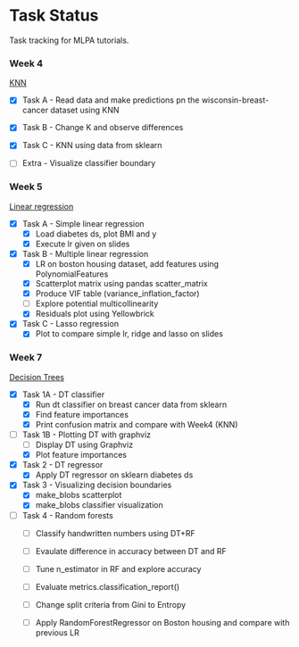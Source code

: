 # Task Status
Task tracking for MLPA tutorials.

### Week 4
[KNN](https://github.com/nutellaweera/MLPA_Tutorials/tree/main/Week4)
- [x] Task A - Read data and make predictions pn the wisconsin-breast-cancer dataset using KNN
- [x] Task B - Change K and observe differences
- [x] Task C - KNN using data from sklearn
- [ ] Extra - Visualize classifier boundary


### Week 5
[Linear regression](https://github.com/nutellaweera/MLPA_Tutorials/tree/main/Week5)
- [x] Task A - Simple linear regression
  - [x] Load diabetes ds, plot BMI and y
  - [x] Execute lr given on slides
- [x] Task B - Multiple linear regression
  - [x] LR on boston housing dataset, add features using PolynomialFeatures
  - [x] Scatterplot matrix using pandas scatter_matrix
  - [x] Produce VIF table (variance_inflation_factor)
  - [ ] Explore potential multicollinearity
  - [x] Residuals plot using Yellowbrick
- [x] Task C - Lasso regression
  - [x] Plot to compare simple lr, ridge and lasso on slides

### Week 7
[Decision Trees](https://github.com/nutellaweera/MLPA_Tutorials/tree/main/Week7)
- [x] Task 1A - DT classifier
  - [x] Run dt classifier on breast cancer data from sklearn
  - [x] Find feature importances
  - [x] Print confusion matrix and compare with Week4 (KNN)
- [ ] Task 1B - Plotting DT with graphviz
  - [ ] Display DT using Graphviz
  - [x] Plot feature importances
- [x] Task 2 - DT regressor
  - [x] Apply DT regressor on sklearn diabetes ds
- [x] Task 3 - Visualizing decision boundaries
  - [x] make_blobs scatterplot
  - [x] make_blobs classifier visualization
- [ ] Task 4 - Random forests
  - [ ] Classify handwritten numbers using DT+RF
  - [ ] Evaulate difference in accuracy between DT and RF
  - [ ] Tune n_estimator in RF and explore accuracy
  - [ ] Evaluate metrics.classification_report()
  - [ ] Change split criteria from Gini to Entropy
  - [ ] Apply RandomForestRegressor on Boston housing and compare with previous LR





